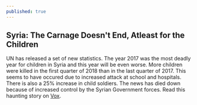 ```yaml
---
published: true
---
```

## Syria: The Carnage Doesn't End, Atleast for the Children

UN has released a set of new statistics. The year 2017 was the most deadly year for children in Syria and this year will be even worse. More children were killed in the first quarter of 2018 than in the last quarter of 2017. This seems to have occured due to increased attack at school and hospitals. There is also a 25% increase in child soldiers. The news has died down because of increased control by the Syrian Government forces. Read this haunting story on [Vox](https://www.vox.com/2018/7/27/17621852/syria-children-war-killed-injured).
